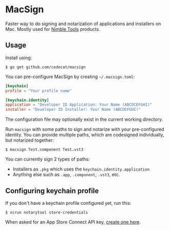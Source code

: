 # MacSign
Faster way to do signing and notarization of applications and installers on Mac. Mostly used for [Nimble Tools](https://nimble.tools/) products.

## Usage
Install using:
```
$ go get github.com/codecat/macsign
```

You can pre-configure MacSign by creating `~/.macsign.toml`:
```toml
[keychain]
profile = "Your profile name"

[keychain.identity]
application = "Developer ID Application: Your Name (ABCDCEFGHI)"
installer = "Developer ID Installer: Your Name (ABCDEFGHI)"
```
The configuration file may optionally exist in the current working directory.

Run `macsign` with some paths to sign and notarize with your pre-configured identity. You can provide multiple paths, which are codesigned individually, but notarized together:
```
$ macsign Test.component Test.vst3
```

You can currently sign 2 types of paths:
* Installers as `.pkg` which uses the `keychain.identity.application`
* Anything else such as `.app`, `.component`, `.vst3`, etc.

## Configuring keychain profile
If you don't have a keychain profile configured yet, run this:
```
$ xcrun notarytool store-credentials
```
When asked for an App Store Connect API key, [create one here](https://appstoreconnect.apple.com/access/integrations/api).
